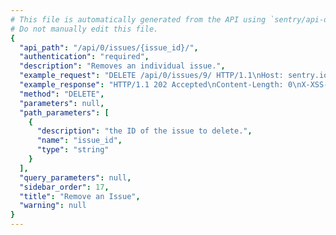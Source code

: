 ```yaml
---
# This file is automatically generated from the API using `sentry/api-docs/generator.py.`
# Do not manually edit this file.
{
  "api_path": "/api/0/issues/{issue_id}/", 
  "authentication": "required", 
  "description": "Removes an individual issue.", 
  "example_request": "DELETE /api/0/issues/9/ HTTP/1.1\nHost: sentry.io\nAuthorization: Bearer <token>", 
  "example_response": "HTTP/1.1 202 Accepted\nContent-Length: 0\nX-XSS-Protection: 1; mode=block\nX-Content-Type-Options: nosniff\nContent-Language: en\nAccess-Control-Expose-Headers: X-Sentry-Error, Retry-After\nVary: Accept-Language, Cookie\nAccess-Control-Allow-Methods: GET, PUT, DELETE, HEAD, OPTIONS\nAllow: GET, PUT, DELETE, HEAD, OPTIONS\nAccess-Control-Allow-Origin: *\nAccess-Control-Allow-Headers: X-Sentry-Auth, X-Requested-With, Origin, Accept, Content-Type, Authentication, Authorization, Content-Encoding\nX-Frame-Options: deny", 
  "method": "DELETE", 
  "parameters": null, 
  "path_parameters": [
    {
      "description": "the ID of the issue to delete.", 
      "name": "issue_id", 
      "type": "string"
    }
  ], 
  "query_parameters": null, 
  "sidebar_order": 17, 
  "title": "Remove an Issue", 
  "warning": null
}
---
```

